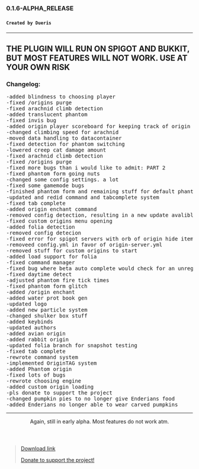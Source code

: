 <h3>0.1.6-ALPHA_RELEASE<h3>
<h4><code>Created by Dueris</code><h4>
<hr>
<h2>THE PLUGIN WILL RUN ON SPIGOT AND BUKKIT, BUT MOST FEATURES WILL NOT WORK. USE AT YOUR OWN RISK</h2>
<h3>Changelog:</h3>
<pre>
-added blindness to choosing player
-fixed /origins purge
-fixed arachnid climb detection
-added translucent phantom
-fixed invis bug
-added origin player scoreboard for keeping track of origin players
-changed climbing speed for arachnid
-moved data handling to datacontainer
-fixed detection for phantom switching
-lowered creep cat damage amount
-fixed arachnid climb detection
-fixed /origins purge
-fixed more bugs than i would like to admit: PART 2
-fixed phantom form going nuts
-changed some config settings. a lot
-fixed some gamemode bugs
-finished phantom form and remaining stuff for default phantom
-updated and redid command and tabcomplete system
-fixed tab complete
-added origin enchant command
-removed config detection, resulting in a new update avalible method
-fixed custom origins menu opening
-added folia detection
-removed config detecion
-fixed error for spigot servers with orb of origin hide item specs
-removeed config.yml in favor of origin-server.yml
-removed stuff for custom origins to start
-added load support for folia
-fixed command manager
-fixed bug where beta auto complete would check for an unregistered config line
-fixed daytime detect
-adjusted phantom fire tick times
-fixed phantom form glitch
-added /origin enchant
-added water prot book gen
-updated logo
-added new particle system
-changed shulker box stuff
-added keybinds
-updated authors
-added avian origin
-added rabbit origin
-updated folia branch for snapshot testing
-fixed tab complete
-rewrote command system
-implemented OriginTAG system
-added Phantom origin
-fixed lots of bugs
-rewrote choosing engine
-added custom origin loading
-pls donate to support the project
-changed pumpkin pies to no longer give Enderians food
-added Enderians no longer able to wear carved pumpkins
</pre>
<hr>
<header>Again, still in early alpha. Most features do not work atm.</header>
<blockquote><a href="https://modrinth.com/plugins/GenesisMC" rel="noopener nofollow ugc">Download link</a>

<a href="https://streamelements.com/duerismc/tip" rel="noopener nofollow ugc">Donate to support the project!</a>
</blockquote>

